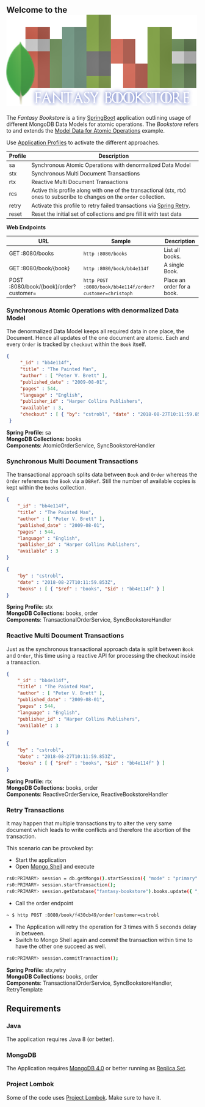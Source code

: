 ## Welcome to the ![Fantasy Bookstore](/fantasy_bookstore.png?raw=true)

The _Fantasy Bookstore_ is a tiny [SpringBoot](https://github.com/spring-projects/spring-boot) application outlining usage of different MongoDB Data Models for atomic operations.
The _Bookstore_ refers to and extends the [Model Data for Atomic Operations](https://docs.mongodb.com/manual/tutorial/model-data-for-atomic-operations/#model-data-for-atomic-operations) example.

Use [Application Profiles](https://docs.spring.io/spring-boot/docs/current/reference/html/boot-features-profiles.html#boot-features-adding-active-profiles) to activate the different approaches.

Profile | Description
--- | ---
sa | Synchronous Atomic Operations with denormalized Data Model
stx | Synchronous Multi Document Transactions
rtx | Reactive Multi Document Transactions
rcs | Active this profile along with one of the transactional (stx, rtx) ones to subscribe to changes on the `order` collection.
retry | Activate this profile to retry failed transactions via [Spring Retry](https://github.com/spring-projects/spring-retry).
reset | Reset the initial set of collections and pre fill it with test data

**Web Endpoints**

URL | Sample | Description
--- | --- | ---
GET  :8080/books | `http :8080/books` | List all books.
GET  :8080/book/{book} | `http :8080/book/bb4e114f` | A single Book.
POST :8080/book/{book}/order?customer= | `http POST :8080/book/bb4e114f/order?customer=christoph` | Place an order for a book.

### Synchronous Atomic Operations with denormalized Data Model

The denormalized Data Model keeps all required data in one place, the Document. Hence all updates of the one document are atomic.
Each and every `Order` is tracked by `checkout` within the `Book` itself.  

```json
{
     "_id" : "bb4e114f",
     "title" : "The Painted Man",
     "author" : [ "Peter V. Brett" ],
     "published_date" : "2009-08-01",
     "pages" : 544,
     "language" : "English",
     "publisher_id" : "Harper Collins Publishers",
     "available" : 3,
     "checkout" : [ { "by": "cstrobl", "date" : "2018-08-27T10:11:59.853Z" } ]
 }

```

**Spring Profile:** sa   
**MongoDB Collections:** books  
**Components**: AtomicOrderService, SyncBookstoreHandler    

### Synchronous Multi Document Transactions

The transactional approach splits data between `Book` and `Order` whereas the `Order` references the `Book` via a `DBRef`.
Still the number of available copies is kept within the `books` collection.

```json
{
    "_id" : "bb4e114f",
    "title" : "The Painted Man",
    "author" : [ "Peter V. Brett" ],
    "published_date" : "2009-08-01",
    "pages" : 544,
    "language" : "English",
    "publisher_id" : "Harper Collins Publishers",
    "available" : 3
}
```

```json
{
    "by" : "cstrobl",
    "date" : "2018-08-27T10:11:59.853Z",
    "books" : [ { "$ref" : "books", "$id" : "bb4e114f" } ]
}
```

**Spring Profile:** stx   
**MongoDB Collections:** books, order  
**Components**: TransactionalOrderService, SyncBookstoreHandler 

### Reactive Multi Document Transactions

Just as the synchronous transactional approach data is split between `Book` and `Order`, this time using a reactive API 
for processing the checkout inside a transaction.

```json
{
    "_id" : "bb4e114f",
    "title" : "The Painted Man",
    "author" : [ "Peter V. Brett" ],
    "published_date" : "2009-08-01",
    "pages" : 544,
    "language" : "English",
    "publisher_id" : "Harper Collins Publishers",
    "available" : 3
}
```

```json
{
    "by" : "cstrobl",
    "date" : "2018-08-27T10:11:59.853Z",
    "books" : [ { "$ref" : "books", "$id" : "bb4e114f" } ]
}
```

**Spring Profile:** rtx   
**MongoDB Collections:** books, order  
**Components**: ReactiveOrderService, ReactiveBookstoreHandler 

### Retry Transactions

It may happen that multiple transactions try to alter the very same document which leads to write conflicts and therefore 
the abortion of the transaction.

This scenario can be provoked by:

* Start the application
* Open [Mongo Shell](https://docs.mongodb.com/manual/mongo/#the-mongo-shell) and execute
```bash
rs0:PRIMARY> session = db.getMongo().startSession({ "mode" : "primary" });
rs0:PRIMARY> session.startTransaction();
rs0:PRIMARY> session.getDatabase("fantasy-bookstore").books.update({ "_id" : "f430cb49", "available" : { "$gt" : 0 } },  { "$inc" : { "available" : -1 } });
```
* Call the order endpoint
```bash
~ $ http POST :8080/book/f430cb49/order?customer=cstrobl
```
* The Application will retry the operation for 3 times with 5 seconds delay in between.
* Switch to Mongo Shell again and _commit_ the transaction within time to have the other one succeed as well.
```bash
rs0:PRIMARY> session.commitTransaction();
```

**Spring Profile:** stx,retry   
**MongoDB Collections:** books, order  
**Components**: TransactionalOrderService, SyncBookstoreHandler, RetryTemplate 

## Requirements

### Java

The application requires Java 8 (or better).

### MongoDB

The Application requires [MongoDB 4.0](https://www.mongodb.com/download-center#production) or better running as [Replica Set](https://docs.mongodb.com/manual/tutorial/deploy-replica-set/#procedure).

### Project Lombok

Some of the code uses [Project Lombok](https://projectlombok.org/). Make sure to have it.
